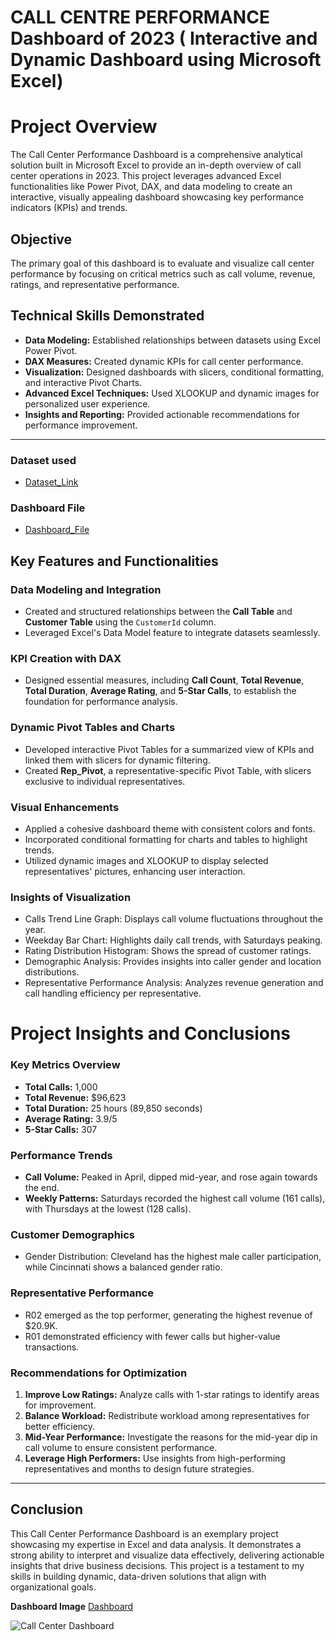# CALL CENTRE PERFORMANCE Dashboard of 2023 ( Interactive and Dynamic Dashboard using Microsoft Excel)

# **Project Overview**

The Call Center Performance Dashboard is a comprehensive analytical solution built in Microsoft Excel to provide an in-depth overview of call center operations in 2023. This project leverages advanced Excel functionalities like Power Pivot, DAX, and data modeling to create an interactive, visually appealing dashboard showcasing key performance indicators (KPIs) and trends.

## **Objective**

The primary goal of this dashboard is to evaluate and visualize call center performance by focusing on critical metrics such as call volume, revenue, ratings, and representative performance.

## **Technical Skills Demonstrated**

- **Data Modeling:** Established relationships between datasets using Excel Power Pivot.
- **DAX Measures:** Created dynamic KPIs for call center performance.
- **Visualization:** Designed dashboards with slicers, conditional formatting, and interactive Pivot Charts.
- **Advanced Excel Techniques:** Used XLOOKUP and dynamic images for personalized user experience.
- **Insights and Reporting:** Provided actionable recommendations for performance improvement.
---

### **Dataset used**
- <a href = "Call Center Dataset.xlsx">Dataset_Link</a>

### **Dashboard File**
- <a href = "Call Center Analysis .xlsx"> Dashboard_File</a>


## **Key Features and Functionalities**

###  **Data Modeling and Integration**
 - Created and structured relationships between the **Call Table** and **Customer Table** using the `CustomerId` column.
 - Leveraged Excel's Data Model feature to integrate datasets seamlessly.
      
### **KPI Creation with DAX**
- Designed essential measures, including **Call Count**, **Total Revenue**, **Total Duration**, **Average Rating**, and **5-Star Calls**, to establish the foundation for performance analysis.
  
###  **Dynamic Pivot Tables and Charts**
- Developed interactive Pivot Tables for a summarized view of KPIs and linked them with slicers for dynamic filtering.
- Created **Rep_Pivot**, a representative-specific Pivot Table, with slicers exclusive to individual representatives.

###  **Visual Enhancements**
- Applied a cohesive dashboard theme with consistent colors and fonts.
- Incorporated conditional formatting for charts and tables to highlight trends.
- Utilized dynamic images and XLOOKUP to display selected representatives' pictures, enhancing user interaction.

 ### **Insights of Visualization**
- Calls Trend Line Graph: Displays call volume fluctuations throughout the year.
- Weekday Bar Chart: Highlights daily call trends, with Saturdays peaking.
- Rating Distribution Histogram: Shows the spread of customer ratings.
- Demographic Analysis: Provides insights into caller gender and location distributions.
- Representative Performance Analysis: Analyzes revenue generation and call handling efficiency per representative.

# **Project Insights and Conclusions**

###  **Key Metrics Overview**
- **Total Calls:** 1,000
- **Total Revenue:** $96,623
- **Total Duration:** 25 hours (89,850 seconds)
- **Average Rating:** 3.9/5
- **5-Star Calls:** 307

### **Performance Trends**
- **Call Volume:** Peaked in April, dipped mid-year, and rose again towards the end.
- **Weekly Patterns:** Saturdays recorded the highest call volume (161 calls), with Thursdays at the lowest (128 calls).

### **Customer Demographics**
- Gender Distribution: Cleveland has the highest male caller participation, while Cincinnati shows a balanced gender ratio.

### **Representative Performance**
- R02 emerged as the top performer, generating the highest revenue of $20.9K.
- R01 demonstrated efficiency with fewer calls but higher-value transactions.

### **Recommendations for Optimization**

1. **Improve Low Ratings:** Analyze calls with 1-star ratings to identify areas for improvement.
2. **Balance Workload:** Redistribute workload among representatives for better efficiency.
3. **Mid-Year Performance:** Investigate the reasons for the mid-year dip in call volume to ensure consistent performance.
4. **Leverage High Performers:** Use insights from high-performing representatives and months to design future strategies.

---

## **Conclusion**

This Call Center Performance Dashboard is an exemplary project showcasing my expertise in Excel and data analysis. It demonstrates a strong ability to interpret and visualize data effectively, delivering actionable insights that drive business decisions. This project is a testament to my skills in building dynamic, data-driven solutions that align with organizational goals.

**Dashboard Image** <a href = "Call Center Dashboard.png">Dashboard</a>

![Call Center Dashboard](https://github.com/user-attachments/assets/cf65188e-d4d5-42a7-a0f5-2056488b0a98)
